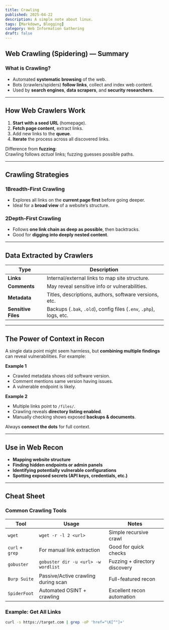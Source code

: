 ```yaml
---
title: Crawling
published: 2025-04-22
description: A simple note about linux.
tags: [Markdown, Blogging]
category: Web Information Gathering
draft: false
---
```


## **Web Crawling (Spidering) — Summary**

### What is Crawling?
- Automated **systematic browsing** of the web.
- Bots (crawlers/spiders) **follow links**, collect and index web content.
- Used by **search engines**, **data scrapers**, and **security researchers**.

---

## How Web Crawlers Work

1. **Start with a seed URL** (homepage).
2. **Fetch page content**, extract links.
3. Add new links to the **queue**.
4. **Iterate** the process across all discovered links.

Difference from **fuzzing**:  
Crawling follows *actual* links; fuzzing guesses possible paths.

---

## Crawling Strategies

### 1️**Breadth-First Crawling**
- Explores all links on the **current page first** before going deeper.
- Ideal for a **broad view** of a website’s structure.

### 2️**Depth-First Crawling**
- Follows **one link chain as deep as possible**, then backtracks.
- Good for **digging into deeply nested content**.

---

## Data Extracted by Crawlers

| Type              | Description |
|-------------------|-------------|
| **Links**         | Internal/external links to map site structure. |
| **Comments**     | May reveal sensitive info or vulnerabilities. |
| **Metadata**     | Titles, descriptions, authors, software versions, etc. |
| **Sensitive Files** | Backups (`.bak`, `.old`), config files (`.env`, `.php`), logs, etc. |

---

## The Power of Context in Recon

A single data point might seem harmless, but **combining multiple findings** can reveal vulnerabilities. For example:

**Example 1**  
- Crawled metadata shows old software version.  
- Comment mentions same version having issues.  
- A vulnerable endpoint is likely.

**Example 2**  
- Multiple links point to `/files/`.  
- Crawling reveals **directory listing enabled**.  
- Manually checking shows exposed **backups & documents**.

Always **connect the dots** for full context.

---

## Use in Web Recon

- **Mapping website structure**
- **Finding hidden endpoints or admin panels**
- **Identifying potentially vulnerable configurations**
- **Spotting exposed secrets (API keys, credentials, etc.)**

---

## Cheat Sheet

### Common Crawling Tools

| Tool        | Usage                            | Notes |
|-------------|----------------------------------|-------|
| `wget`      | `wget -r -l 2 <url>`             | Simple recursive crawl |
| `curl` + `grep` | For manual link extraction    | Good for quick checks |
| `gobuster`  | `gobuster dir -u <url> -w wordlist` | Fuzzing + directory discovery |
| `Burp Suite`| Passive/Active crawling during scan | Full-featured recon |
| `SpiderFoot`| Automated OSINT + crawling       | Excellent recon automation |

### Example: Get All Links
```bash
curl -s https://target.com | grep -oP 'href="\K[^"]+'
```


